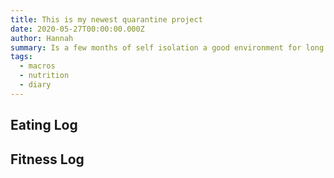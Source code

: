 ```yaml
---
title: This is my newest quarantine project
date: 2020-05-27T00:00:00.000Z
author: Hannah
summary: Is a few months of self isolation a good environment for long term nutrition changes? 
tags:
  - macros
  - nutrition
  - diary
---
```


## Eating Log

## Fitness Log

